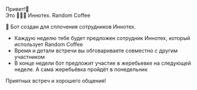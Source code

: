 Привет!👋  
Это 🔵🔵🔵 Иннотех. Random Coffee

🤖 Бот создан для сплочения сотрудников Иннотех.  
* Каждую неделю тебе будет предложен сотрудник Иннотех, который использует Random Coffee
* Время и детали встречи вы обговариваете совместно с другим участником
* В конце недели бот предложит участие в жеребьевке на следующей неделе. А сама жеребьёвка пройдёт в понедельник

Приятных встреч и хорошего общения!